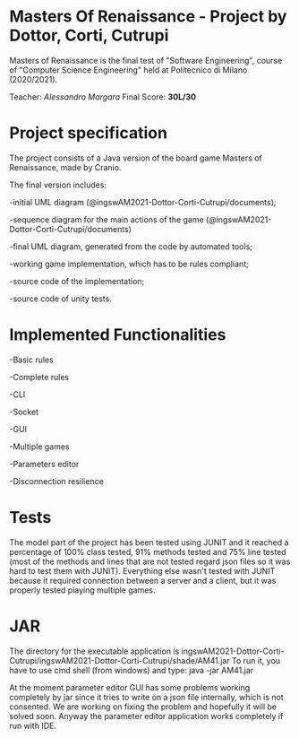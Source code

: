 # Masters Of Renaissance - Project by Dottor, Corti, Cutrupi
Masters of Renaissance is the final test of "Software Engineering", course of "Computer Science Engineering" held at Politecnico di Milano (2020/2021).

Teacher: *Alessandro Margara*
Final Score: **30L/30**

# Project specification
The project consists of a Java version of the board game Masters of Renaissance, made by Cranio.

The final version includes:

-initial UML diagram (@ingswAM2021-Dottor-Corti-Cutrupi/documents);

-sequence diagram for the main actions of the game (@ingswAM2021-Dottor-Corti-Cutrupi/documents)

-final UML diagram, generated from the code by automated tools;

-working game implementation, which has to be rules compliant;

-source code of the implementation;

-source code of unity tests.

# Implemented Functionalities

-Basic rules

-Complete rules

-CLI

-Socket

-GUI

-Multiple games

-Parameters editor

-Disconnection resilience

# Tests
The model part of the project has been tested using JUNIT and it reached a percentage of 100% class tested, 91% methods tested and 75% line tested (most of the methods and lines that are not tested regard json files so it was hard to test them with JUNIT). 
Everything else wasn't tested with JUNIT because it required connection between a server and a client, but it was properly tested playing multiple games.


# JAR
The directory for the executable application is ingswAM2021-Dottor-Corti-Cutrupi/ingswAM2021-Dottor-Corti-Cutrupi/shade/AM41.jar
To run it, you have to use cmd shell (from windows) and type: java -jar AM41.jar

At the moment parameter editor GUI has some problems working completely by jar since it tries to write on a json file internally, which is not consented. We are working on fixing the problem and hopefully it will be solved soon. Anyway the parameter editor application works completely if run with IDE.
